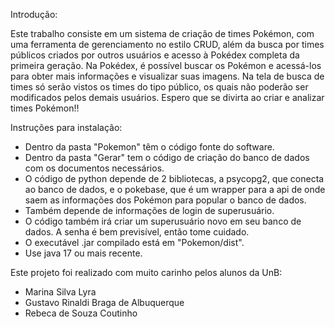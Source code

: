 Introdução:

Este trabalho consiste em um sistema de criação de times Pokémon, com uma ferramenta de gerenciamento no estilo CRUD, além da busca por times públicos criados por outros usuários e acesso à Pokédex completa da primeira geração. Na Pokédex, é possível buscar os Pokémon e acessá-los para obter mais informações e visualizar suas imagens. Na tela de busca de times só serão vistos os times do tipo público, os quais não poderão ser modificados pelos demais usuários. Espero que se divirta ao criar e analizar times Pokémon!!

Instruções para instalação:

- Dentro da pasta "Pokemon" têm o código fonte do software.
- Dentro da pasta "Gerar" tem o código de criação do banco de dados com os documentos necessários.
- O código de python depende de 2 bibliotecas, a psycopg2, que conecta ao banco de dados, e o pokebase,
  que é um wrapper para a api de onde saem as informações dos Pokémon para popular o banco de dados.
- Também depende de informações de login de superusuário.
- O código também irá criar um superusuário novo em seu banco de dados. A senha é bem previsível, então
  tome cuidado.
- O executável .jar compilado está em "Pokemon/dist".
- Use java 17 ou mais recente.

Este projeto foi realizado com muito carinho pelos alunos da UnB:

- Marina Silva Lyra
- Gustavo Rinaldi Braga de Albuquerque
- Rebeca de Souza Coutinho 

